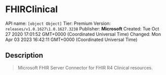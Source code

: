 # FHIRClinical
API name: `[object Object]`
Tier: Premium
Version: `releases/v1.0.1627\1.0.1627.3238`
Publisher: **Microsoft**
Created: Tue Oct 27 2020 17:01:52 GMT+0000 (Coordinated Universal Time)
Changed: Mon Apr 03 2023 16:42:11 GMT+0000 (Coordinated Universal Time)

## Description
> Microsoft FHIR Server Connector for FHIR R4 Clinical resources.
